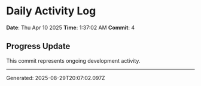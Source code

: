# Daily Activity Log

**Date**: Thu Apr 10 2025
**Time**: 1:37:02 AM
**Commit**: 4

## Progress Update

This commit represents ongoing development activity.

---
Generated: 2025-08-29T20:07:02.097Z
